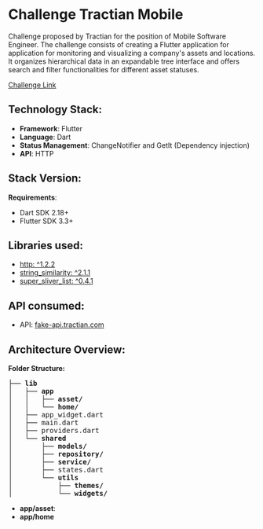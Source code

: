 # Challenge Tractian Mobile
Challenge proposed by Tractian for the position of Mobile Software Engineer. The challenge consists of creating a Flutter application for application for monitoring and visualizing a company's assets and locations. It organizes hierarchical data in an expandable tree interface and offers search and filter functionalities for different asset statuses.

[Challenge Link](https://github.com/tractian/challenges/blob/main/mobile/README.md)


## Technology Stack:
- **Framework**: Flutter
- **Language**: Dart
- **Status Management**: ChangeNotifier and GetIt (Dependency injection)
- **API**: HTTP

## Stack Version:
**Requirements**:
- Dart SDK 2.18+
- Flutter SDK 3.3+

## Libraries used:
- [http: ^1.2.2](https://pub.dev/packages/http) 
- [string_similarity: ^2.1.1](https://pub.dev/packages/string_similarity)
- [super_sliver_list: ^0.4.1](https://pub.dev/packages/super_sliver_list)

## API consumed:
- API: [fake-api.tractian.com](fake-api.tractian.com)

## Architecture Overview:
**Folder Structure:**
  <pre>├── <b>lib</b>
│   ├── <b>app</b>
│   │   ├── <b>asset/</b>
│   │   └── <b>home/</b>
│   ├── app_widget.dart
│   ├── main.dart
│   ├── providers.dart
│   └── <b>shared</b>
│       ├── <b>models/</b>
│       ├── <b>repository/</b>
│       ├── <b>service/</b>
│       ├── states.dart
│       └── <b>utils</b>
│           ├── <b>themes/</b>
│           └── <b>widgets/</b></pre>

- **app/asset**: 
- **app/home**